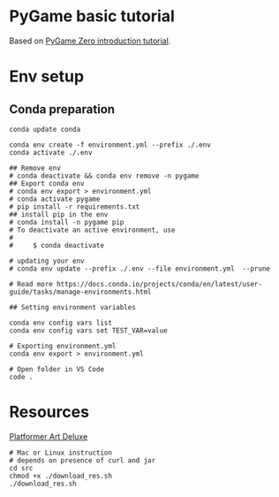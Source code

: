 # PyGame basic tutorial

Based on [PyGame Zero introduction tutorial](https://pygame-zero.readthedocs.io/en/stable/introduction.html).

# Env setup

## Conda preparation

```shell
conda update conda

conda env create -f environment.yml --prefix ./.env
conda activate ./.env

## Remove env
# conda deactivate && conda env remove -n pygame
## Export conda env
# conda env export > environment.yml
# conda activate pygame
# pip install -r requirements.txt
## install pip in the env 
# conda install -n pygame pip
# To deactivate an active environment, use
#
#     $ conda deactivate

# updating your env 
# conda env update --prefix ./.env --file environment.yml  --prune

# Read more https://docs.conda.io/projects/conda/en/latest/user-guide/tasks/manage-environments.html

## Setting environment variables

conda env config vars list
conda env config vars set TEST_VAR=value

# Exporting environment.yml
conda env export > environment.yml

# Open folder in VS Code 
code .

```

# Resources

[Platformer Art Deluxe](https://kenney.nl/assets/platformer-art-deluxe)

```
# Mac or Linux instruction
# depends on presence of curl and jar
cd src
chmod +x ./download_res.sh
./download_res.sh 
```
